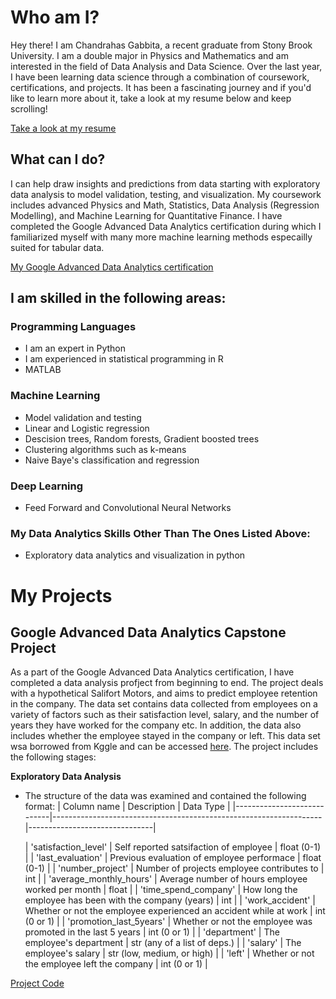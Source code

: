 # Who am I?
Hey there! I am Chandrahas Gabbita, a recent graduate from Stony Brook University. I am a double major in Physics and Mathematics and am interested in the field of Data Analysis and Data Science. Over the last year, I have been learning data science through a combination of coursework, certifications, and projects. It has been a fascinating journey and if you'd like to learn more about it, take a look at my resume below and keep scrolling!

[Take a look at my resume](https://github.com/gabbita-ss/Portfolio/blob/main/CG%20.pdf)

## What can I do?
I can help draw insights and predictions from data starting with exploratory data analysis to model validation, testing, and visualization. My coursework includes advanced Physics and Math, Statistics, Data Analysis (Regression Modelling), and Machine Learning for Quantitative Finance. I have completed the Google Advanced Data Analytics certification during which I familiarized myself with many more machine learning methods especailly suited for tabular data.

[My Google Advanced Data Analytics certification](https://github.com/gabbita-ss/Portfolio/blob/main/Certification.pdf)

## I am skilled in the following areas:

### Programming Languages
- I am an expert in Python
- I am experienced in statistical programming in R
- MATLAB

### Machine Learning 
- Model validation and testing
- Linear and Logistic regression
- Descision trees, Random forests, Gradient boosted trees
- Clustering algorithms such as k-means
- Naive Baye's classification and regression

### Deep Learning 
- Feed Forward and Convolutional Neural Networks

### My Data Analytics Skills Other Than The Ones Listed Above:
- Exploratory data analytics and visualization in python

# My Projects 

## Google Advanced Data Analytics Capstone Project
As a part of the Google Advanced Data Analytics certification, I have completed a data analysis profject from beginning to end. The project deals with a hypothetical Salifort Motors, and aims to predict employee retention in the company. The data set contains data collected from employees on a variety of factors such as their satisfaction level, salary, and the number of years they have worked for the company etc. In addition, the data also includes whether the employee stayed in the company or left. This data set wsa borrowed from Kggle and can be accessed [here](https://www.kaggle.com/datasets/leviiiest/salifort-motor-hr-dataset?select=HR_capstone_dataset.csv). The project includes the following stages:

**Exploratory Data Analysis**
- The structure of the data was examined and contained the following format:
  | Column name                | Description                                                       | Data Type                     |
  |----------------------------|-------------------------------------------------------------------|-------------------------------|
  
  | 'satisfaction_level'       | Self reported satsifaction of employee                            | float (0-1)                   |
  | 'last_evaluation'          | Previous evaluation of employee performace                        | float (0-1)                   |
  | 'number_project'           | Number of projects employee contributes to                        | int                           |
  | 'average_monthly_hours'    | Average number of hours employee worked per month                 | float                         |
  | 'time_spend_company'       | How long the employee has been with the company (years)           | int                           |
  | 'work_accident'            | Whether or not the employee experienced an accident while at work | int (0 or 1)                  |
  | 'promotion_last_5years'    | Whether or not the employee was promoted in the last 5 years      | int (0 or 1)                  |
  | 'department'               | The employee's department                                         | str (any of a list of deps.)  |
  | 'salary'                   | The employee's salary                                             | str (low, medium, or high)    |
  | 'left'                     | Whether or not the employee left the company                      | int (0 or 1)                  |


[Project Code](https://nbviewer.org/github/gabbita-ss/Portfolio/blob/main/Google%20Advanced%20Data%20Analytics%20Project.ipynb)



